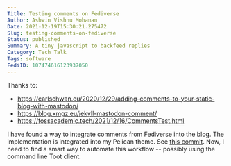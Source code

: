 ```yaml
---
Title: Testing comments on Fediverse
Author: Ashwin Vishnu Mohanan
Date: 2021-12-19T15:30:21.275472
Slug: testing-comments-on-fediverse
Status: published
Summary: A tiny javascript to backfeed replies
Category: Tech Talk
Tags: software
FediID: 107474616123937050
---
```


Thanks to:

- <https://carlschwan.eu/2020/12/29/adding-comments-to-your-static-blog-with-mastodon/>
- <https://blog.xmgz.eu/jekyll-mastodon-comment/>
- <https://fossacademic.tech/2021/12/16/CommentsTest.html>

I have found a way to integrate comments from Fediverse into the blog. The
implementation is integrated into my Pelican theme. See 
[this
commit](https://codeberg.org/ashwinvis/m.css/commit/d5093d090f3e8458e53f5f4b534f757ffb311d57).
Now, I need to find a smart way to automate this workflow -- possibly using the
command line Toot client.
